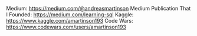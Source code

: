 
Medium: https://medium.com/@andreasmartinson
Medium Publication That I Founded: https://medium.com/learning-sql
Kaggle: https://www.kaggle.com/amartinson193
Code Wars: https://www.codewars.com/users/amartinson193
